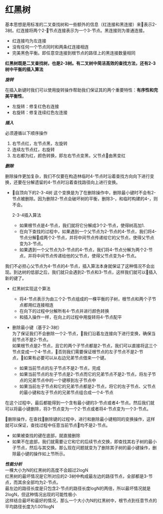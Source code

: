 # 红黑树  
 基本思想是用标准的二叉查找树和一些额外的信息（红连接和黑连接）来表示2-3树。红连接将两个2-节点连接表示为一个3-节点。黑连接则为普通连接。  

 + 红连接均为左连接
 + 没有任何一个节点同时和两条红连接相连  
 + 完美黑色平衡。即任意空连接到根节点的路径上的黑连接数量相同  

 **红黑树既是二叉查找树，也是2-3树。有二叉树中简洁高效的查找方法，还有2-3树中平衡的插入算法**  

 ***旋转***

 在插入新键时我们可以使用旋转操作帮助我们保证其的两个重要特性：**有序性和完美平衡性**。  

 + 左旋转：修复红色右连接
 + 右旋转：修复连续红色左连接  

 ***插入***  

 必须遵循以下顺序操作
 1. 右节点红，左节点黑，左旋转
 2. 连续左节点红，右旋转  
 3. 左右都为红，颜色转换，即左右节点变黑，父节点由黑变红  

 ***删除***

 删除操作更加复杂，我们不仅要在构造林临时4-节点时沿着查找方向向下进行变换，还要在分解遗留的4-节点时沿着查找路径向上进行变换。  

 + 自顶向下的2-3-4树
    这个变换是为了在删除操作中，删除最小键时不会有2-节点被删除。因为删除2-节点会破坏树的平衡，删除3-，和临时构建的4-，则不会。

    2-3-4插入算法
    * 如果根节点是4-节点，我们就将它分解成3个2-节点，使得树高加1.
    * 在向下查找的过程中，如果遇到一个父节点为2-节点的4-节点，我们将4-节点分解成两个2-节点，并将中间节点传递给它的父节点，使得父节点变为3-节点。
    * 如果遇到一个父节点为3-节点的4-节点，我们将4-节点分解为两个2-节点，并将中间节点传递给他的父节点，使得父节点变为4-节点。  
    
我们不必担心父节点为4-节点的4-节点，插入算法本身就保证了这种情况不会出现。到达树的低部之后，我们就只会遇到2-节点和3-节点，这样我们就可以插入新的键了。  

+ 红黑树实现这个算法  
    + 将4-节点表示为由三个2-节点组成的一棵平衡的子树，根节点和两个子节点都用红连接相连
    + 在向下的过程中分解所有4-节点并进行颜色转换  
    + 和插入操作一样，在向上的过程中用旋转将4-节点配平  


+ 删除最小键（基于2-3树）  
为了保证我们不会删除一个2-节点，我们沿着左连接向下进行变换，确保当前节点不是2-节点。  
如果根节点是2-节点，且它的两个子节点都是2-节点，我们可以直接将这三个节点变成一个4-节点，否则我们需要保证根节点的左子节点不是2-节点，如果有必要可以从右边兄弟节点借来一个键。  
    + 如果当前节点的左子节点不是2-节点，完成  
    + 如果当前节点的左子节点是2-节点而它的兄弟节点不是2-节点，将左子节点的兄弟节点中的一个键移到左子节点中
    + 如果当前左子节点和它的兄弟节点都是2-节点，将它的左子节点、父节点的最小键和左子节点的兄弟节点组合成一个4-节点

在这个过程中，最后都能得到一个含有最小键的3-节点或者4-节点。然后我们就可以将最小键删除，将3-节点变为一个2-节点或者将4-节点变为一个3-节点。

删除操作，在查找删除键的过程中，进行和删除最小键相同的变换操作，这样就可以保证，查找过程中任意当前节点均不是2-节点。
+ 如果被查找的键在底部，就直接删除  
+ 如果不在底部，我们就需要让它和它的后续节点交换，即查找其右子树的最小子节点，然后与其交换。那么现在问题就变为了删除其子树的最小键操作，删除最小键的操作如上节所示。  

***性能分析***  
一棵大小为N的红黑树的高度不会超过2logN  
红黑树的最坏情况是它所对应的2-3树中构成最左边的路径节点，全部都是3-节点，而其余全部均为2-节点。  
最左边的路径长度是只包含2-节点的路径长度logN的两倍，所以最坏情况就是2logN，但这种情况出现的可能性极小  
这样结合最坏和最好的情况，那么一个大小为N的红黑树中，根节点到任意节点的平均路径长度为1.001logN
